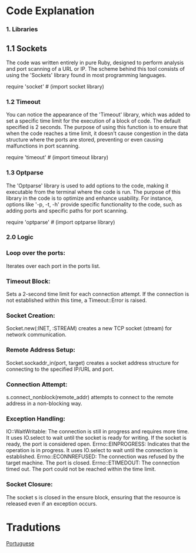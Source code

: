   # Code Explanation
   
   ### 1. Libraries
   
  ## 1.1 Sockets
  
The code was written entirely in pure Ruby, designed to perform analysis and port scanning of a URL or IP. The scheme behind this tool consists of using the 'Sockets' library found in most programming languages.

require 'socket'  # (import socket library)

   ### 1.2 Timeout
 You can notice the appearance of the 'Timeout' library, which was added to set a specific time limit for the execution of a block of code. The default specified is 2 seconds. The purpose of using this function is to ensure that when the code reaches a time limit, it doesn't cause congestion in the data structure where the ports are stored, preventing or even causing malfunctions in port scanning.

require 'timeout'  # (import timeout library)

   ### 1.3 Optparse
The 'Optparse' library is used to add options to the code, making it executable from the terminal where the code is run. The purpose of this library in the code is to optimize and enhance usability. For instance, options like '-p, -t, -h' provide specific functionality to the code, such as adding ports and specific paths for port scanning.

require 'optparse'  # (import optparse library)

   ### 2.0 Logic

   ### Loop over the ports:
Iterates over each port in the ports list.

   ### Timeout Block:
Sets a 2-second time limit for each connection attempt. If the connection is not established within this time, a Timeout::Error is raised.

   ### Socket Creation:
Socket.new(:INET, :STREAM) creates a new TCP socket (stream) for network communication.

  ### Remote Address Setup:
Socket.sockaddr_in(port, target) creates a socket address structure for connecting to the specified IP/URL and port.

### Connection Attempt:
s.connect_nonblock(remote_addr) attempts to connect to the remote address in a non-blocking way.

### Exception Handling:
IO::WaitWritable: The connection is still in progress and requires more time. It uses IO.select to wait until the socket is ready for writing. If the socket is ready, the port is considered open.
Errno::EINPROGRESS: Indicates that the operation is in progress. It uses IO.select to wait until the connection is established.
Errno::ECONNREFUSED: The connection was refused by the target machine. The port is closed.
Errno::ETIMEDOUT: The connection timed out. The port could not be reached within the time limit.
 
### Socket Closure:
The socket s is closed in the ensure block, ensuring that the resource is released even if an exception occurs.

# Tradutions

[Portuguese](https://github.com/icrossu/Ruby-Port_scanner/blob/main/tradutions/README(portuguese).md)

